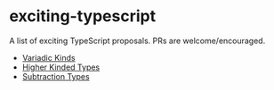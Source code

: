 # exciting-typescript
A list of exciting TypeScript proposals. PRs are welcome/encouraged.

* [Variadic Kinds](https://github.com/Microsoft/TypeScript/issues/5453)
* [Higher Kinded Types](https://github.com/Microsoft/TypeScript/issues/1213)
* [Subtraction Types](https://github.com/Microsoft/TypeScript/issues/4183)
